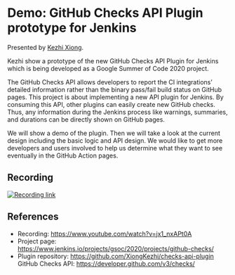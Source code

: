 # Demo: GitHub Checks API Plugin prototype for Jenkins

Presented by [Kezhi Xiong](https://www.jenkins.io/blog/authors/xiongkezhi/).

Kezhi show a prototype of the new GitHub Checks API Plugin for Jenkins which is being developed as a Google Summer of Code 2020 project.

The GitHub Checks API allows developers to report the CI integrations’ detailed information rather than the binary pass/fail build status on GitHub pages. This project is about implementing a new API plugin for Jenkins.
By consuming this API, other plugins can easily create new GitHub checks.
Thus, any information during the Jenkins process like warnings, summaries, and durations can be directly shown on GitHub pages.

We will show a demo of the plugin.
Then we will take a look at the current design including the basic logic and API design.
We would like to get more developers and users involved to help us determine what they want to see eventually in the GitHub Action pages.

## Recording

[![Recording link](https://img.youtube.com/vi/jx1_nxAPt0A/0.jpg)](http://www.youtube.com/watch?v=jx1_nxAPt0A)

## References

* Recording: https://www.youtube.com/watch?v=jx1_nxAPt0A
* Project page: https://www.jenkins.io/projects/gsoc/2020/projects/github-checks/
* Plugin repository: https://github.com/XiongKezhi/checks-api-plugin
GitHub Checks API: https://developer.github.com/v3/checks/
